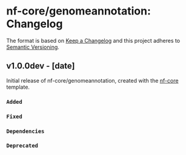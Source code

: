 # nf-core/genomeannotation: Changelog

The format is based on [Keep a Changelog](https://keepachangelog.com/en/1.0.0/)
and this project adheres to [Semantic Versioning](https://semver.org/spec/v2.0.0.html).

## v1.0.0dev - [date]

Initial release of nf-core/genomeannotation, created with the [nf-core](https://nf-co.re/) template.

### `Added`

### `Fixed`

### `Dependencies`

### `Deprecated`
